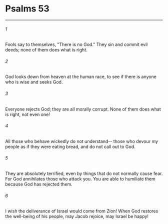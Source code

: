 # Psalms 53
***



###### 1 
Fools say to themselves, "There is no God." They sin and commit evil deeds; none of them does what is right. 

###### 2 
God looks down from heaven at the human race, to see if there is anyone who is wise and seeks God. 

###### 3 
Everyone rejects God; they are all morally corrupt. None of them does what is right, not even one! 

###### 4 
All those who behave wickedly do not understand-- those who devour my people as if they were eating bread, and do not call out to God. 

###### 5 
They are absolutely terrified, even by things that do not normally cause fear. For God annihilates those who attack you. You are able to humiliate them because God has rejected them. 

###### 6 
I wish the deliverance of Israel would come from Zion! When God restores the well-being of his people, may Jacob rejoice, may Israel be happy!
